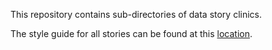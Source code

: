 This repository contains sub-directories of data story clinics. 

The style guide for all stories can be found at this [location](https://github.com/mydatastory/stories/blob/master/doc/style_guide.pptx).
